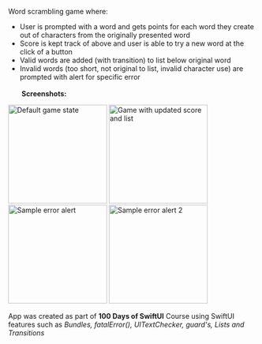 Word scrambling game where:
- User is prompted with a word and gets points for each word they create out of characters from the originally presented word
- Score is kept track of above and user is able to try a new word at the click of a button
- Valid words are added (with transition) to list below original word
- Invalid words (too short, not original to list, invalid character use) are prompted with alert for specific error
<br/><br/>
** Screenshots:**
<p float="left">
  <img alt="Default game state" src="https://github.com/anthonycandelino/WordScramble/assets/32252982/2e898e35-1d3b-4a8e-b8f6-8caa630d3793" width="200" />
  <img alt="Game with updated score and list" src="https://github.com/anthonycandelino/WordScramble/assets/32252982/0f9b9cf1-ef59-4457-8825-7304a96b5509" width="200" />
  <img alt="Sample error alert" src="https://github.com/anthonycandelino/WordScramble/assets/32252982/6df7f5f5-10bc-49c5-a747-a9e7985c89a9" width="200" />
  <img alt="Sample error alert 2" src="https://github.com/anthonycandelino/WordScramble/assets/32252982/bf127f40-eafb-4fb4-af79-c09f84de8463" width="200" />
</p>

App was created as part of **100 Days of SwiftUI** Course using SwiftUI features such as _Bundles, fatalError(), UITextChecker, guard's, Lists and Transitions_
